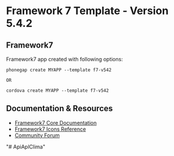# Framework 7 Template - Version 5.4.2

## Framework7 

Framework7 app created with following options:

```
phonegap create MYAPP --template f7-v542

OR

cordova create MYAPP --template f7-v542 
```


## Documentation & Resources

* [Framework7 Core Documentation](https://framework7.io/docs/)
* [Framework7 Icons Reference](https://framework7.io/icons/)
* [Community Forum](https://forum.framework7.io)

"# ApiAplClima" 
